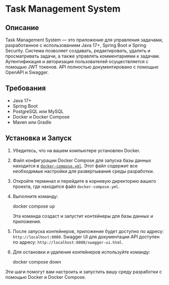 # Task Management System

## Описание

Task Management System — это приложение для управления задачами, разработанное с использованием Java 17+, Spring Boot и Spring Security. Система позволяет создавать, редактировать, удалять и просматривать задачи, а также управлять комментариями к задачам. Аутентификация и авторизация пользователей осуществляется с помощью JWT токенов. API полностью документировано с помощью OpenAPI и Swagger.

## Требования

- Java 17+
- Spring Boot
- PostgreSQL или MySQL
- Docker и Docker Compose
- Maven или Gradle

## Установка и Запуск

1. Убедитесь, что на вашем компьютере установлен Docker.

2. Файл конфигурации Docker Compose для запуска базы данных находится в [`docker-compose.yml`](docker-compose.yml). Этот файл содержит все необходимые настройки для развертывания среды разработки.

3. Откройте терминал и перейдите в корневую директорию вашего проекта, где находится файл `docker-compose.yml`.

4. Выполните команду:

    docker compose up

    Эта команда создаст и запустит контейнеры для базы данных и приложения.

5. После запуска контейнеров, приложение будет доступно по адресу: `http://localhost:8080`. Swagger UI для документации API доступен по адресу: `http://localhost:8080/swagger-ui.html`.

6. Для остановки и удаления контейнеров используйте команду:

    docker compose down

Эти шаги помогут вам настроить и запустить вашу среду разработки с помощью Docker и Docker Compose.
